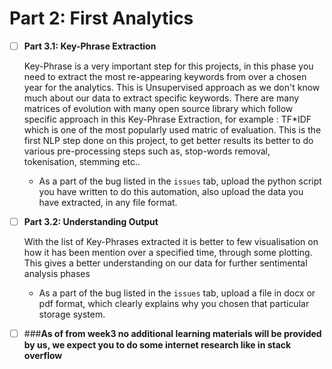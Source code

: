 
# Part 2: First Analytics

- [ ] **Part 3.1: Key-Phrase Extraction**

  Key-Phrase is a very important step for this projects, in this phase you need to extract the most re-appearing keywords from over a chosen year for the analytics. This is Unsupervised approach as we don't know much about our data to extract specific keywords. There are many matrices of evolution with many open source library which follow specific approach in this Key-Phrase Extraction, for example : TF*IDF which is one of the most popularly used matric of evaluation. This is the first NLP step done on this project, to get better results its better to do various pre-processing steps such as, stop-words removal, tokenisation, stemming etc..
  - As a part of the bug listed in the ```issues``` tab, upload the python script you have written to do this automation, also upload the data you have extracted, in any file format.

  
- [ ] **Part 3.2: Understanding Output**

  With the list of Key-Phrases extracted it is better to few visualisation on how it has been mention over a specified time, through some plotting. This gives a better understanding on our data for further sentimental analysis phases  
  - As a part of the bug listed in the ```issues``` tab, upload a file in docx or pdf format, which clearly explains why you chosen that particular storage system.
  
- [ ] ###**As of from week3 no additional learning materials will be provided by us, we expect you to do some internet research like in stack overflow**
